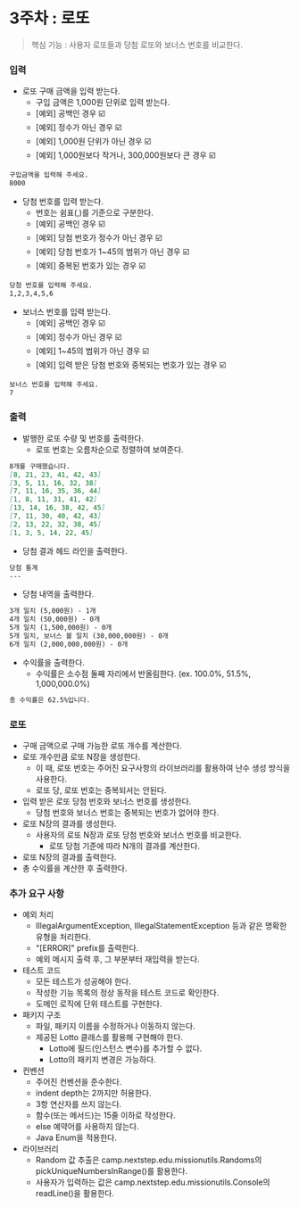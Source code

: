 # 3주차 : 로또

> 핵심 기능 : 사용자 로또들과 당첨 로또와 보너스 번호를 비교한다.

### 입력

- 로또 구매 금액을 입력 받는다.
  - 구입 금액은 1,000원 단위로 입력 받는다.
  - [예외] 공백인 경우 ☑️
  - [예외] 정수가 아닌 경우 ☑️
  - [예외] 1,000원 단위가 아닌 경우 ☑️
  - [예외] 1,000원보다 작거나, 300,000원보다 큰 경우 ☑️

```markdown
구입금액을 입력해 주세요.
8000
```

- 당첨 번호를 입력 받는다.
  - 번호는 쉼표(,)를 기준으로 구분한다.
  - [예외] 공백인 경우 ☑️
  - [예외] 당첨 번호가 정수가 아닌 경우 ☑️
  - [예외] 당첨 번호가 1~45의 범위가 아닌 경우 ☑️
  - [예외] 중복된 번호가 있는 경우 ☑️

```markdown
당첨 번호를 입력해 주세요.
1,2,3,4,5,6
```

- 보너스 번호를 입력 받는다.
  - [예외] 공백인 경우 ☑️
  - [예외] 정수가 아닌 경우 ☑️
  - [예외] 1~45의 범위가 아닌 경우 ☑️
  - [예외] 입력 받은 당첨 번호와 중복되는 번호가 있는 경우 ☑️

```markdown
보너스 번호를 입력해 주세요.
7
```
### 출력

- 발행한 로또 수량 및 번호를 출력한다.
  - 로또 번호는 오름차순으로 정렬하여 보여준다.

```markdown
8개를 구매했습니다.
[8, 21, 23, 41, 42, 43] 
[3, 5, 11, 16, 32, 38] 
[7, 11, 16, 35, 36, 44] 
[1, 8, 11, 31, 41, 42] 
[13, 14, 16, 38, 42, 45] 
[7, 11, 30, 40, 42, 43] 
[2, 13, 22, 32, 38, 45] 
[1, 3, 5, 14, 22, 45]
```

- 당첨 결과 헤드 라인을 출력한다.

```markdown
당첨 통계
---
```

- 당첨 내역을 출력한다.

```markdown
3개 일치 (5,000원) - 1개
4개 일치 (50,000원) - 0개
5개 일치 (1,500,000원) - 0개
5개 일치, 보너스 볼 일치 (30,000,000원) - 0개
6개 일치 (2,000,000,000원) - 0개
```

- 수익률을 출력한다.
  - 수익률은 소수점 둘째 자리에서 반올림한다. (ex. 100.0%, 51.5%, 1,000,000.0%)

```markdown
총 수익률은 62.5%입니다.
```

### 로또
- 구매 금액으로 구매 가능한 로또 개수를 계산한다.
- 로또 개수만큼 로또 N장을 생성한다. 
  - 이 때, 로또 번호는 주어진 요구사항의 라이브러리를 활용하여 난수 생성 방식을 사용한다.
  - 로또 당, 로또 번호는 중복되서는 안된다.
- 입력 받은 로또 당첨 번호와 보너스 번호를 생성한다.
  - 당첨 번호와 보너스 번호는 중복되는 번호가 없어야 한다.
- 로또 N장의 결과를 생성한다.
  - 사용자의 로또 N장과 로또 당첨 번호와 보너스 번호를 비교한다.
    - 로또 당첨 기준에 따라 N개의 결과를 계산한다.
- 로또 N장의 결과를 출력한다.
- 총 수익률을 계산한 후 출력한다.

### 추가 요구 사항

- 예외 처리
  - IllegalArgumentException, IllegalStatementException 등과 같은 명확한 유형을 처리한다.
  - "[ERROR]" prefix를 출력한다.
  - 예외 메시지 출력 후, 그 부분부터 재입력을 받는다.
- 테스트 코드
  - 모든 테스트가 성공해야 한다.
  - 작성한 기능 목록의 정상 동작을 테스트 코드로 확인한다.
  - 도메인 로직에 단위 테스트를 구현한다.
- 패키지 구조
  - 파일, 패키지 이름을 수정하거나 이동하지 않는다.
  - 제공된 Lotto 클래스를 활용해 구현해야 한다.
    - Lotto에 필드(인스턴스 변수)를 추가할 수 없다.
    - Lotto의 패키지 변경은 가능하다.
- 컨벤션
  - 주어진 컨벤션을 준수한다.
  - indent depth는 2까지만 허용한다.
  - 3항 연산자를 쓰지 않는다.
  - 함수(또는 메서드)는 15줄 이하로 작성한다.
  - else 예약어를 사용하지 않는다.
  - Java Enum을 적용한다.
- 라이브러리
  - Random 값 추출은 camp.nextstep.edu.missionutils.Randoms의 pickUniqueNumbersInRange()를 활용한다.
  - 사용자가 입력하는 값은 camp.nextstep.edu.missionutils.Console의 readLine()을 활용한다.
